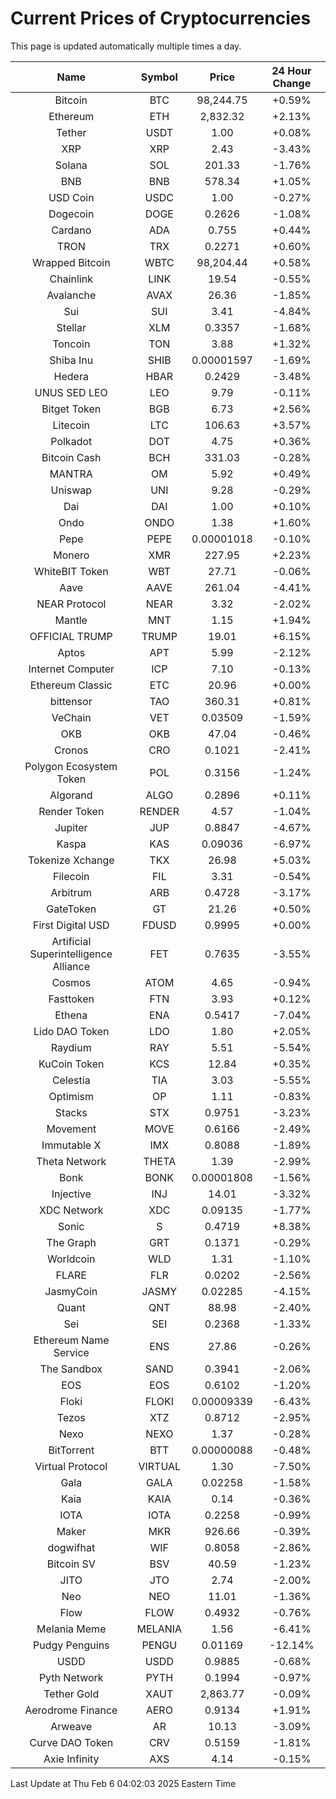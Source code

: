 # Current Prices of Cryptocurrencies
This page is updated automatically multiple times a day.

| Name | Symbol | Price | 24 Hour Change |
| :---: |:---:| :---: | :---: |
| Bitcoin | BTC | 98,244.75 | +0.59% |
| Ethereum | ETH | 2,832.32 | +2.13% |
| Tether | USDT | 1.00 | +0.08% |
| XRP | XRP | 2.43 | -3.43% |
| Solana | SOL | 201.33 | -1.76% |
| BNB | BNB | 578.34 | +1.05% |
| USD Coin | USDC | 1.00 | -0.27% |
| Dogecoin | DOGE | 0.2626 | -1.08% |
| Cardano | ADA | 0.755 | +0.44% |
| TRON | TRX | 0.2271 | +0.60% |
| Wrapped Bitcoin | WBTC | 98,204.44 | +0.58% |
| Chainlink | LINK | 19.54 | -0.55% |
| Avalanche | AVAX | 26.36 | -1.85% |
| Sui | SUI | 3.41 | -4.84% |
| Stellar | XLM | 0.3357 | -1.68% |
| Toncoin | TON | 3.88 | +1.32% |
| Shiba Inu | SHIB | 0.00001597 | -1.69% |
| Hedera | HBAR | 0.2429 | -3.48% |
| UNUS SED LEO | LEO | 9.79 | -0.11% |
| Bitget Token | BGB | 6.73 | +2.56% |
| Litecoin | LTC | 106.63 | +3.57% |
| Polkadot | DOT | 4.75 | +0.36% |
| Bitcoin Cash | BCH | 331.03 | -0.28% |
| MANTRA | OM | 5.92 | +0.49% |
| Uniswap | UNI | 9.28 | -0.29% |
| Dai | DAI | 1.00 | +0.10% |
| Ondo | ONDO | 1.38 | +1.60% |
| Pepe | PEPE | 0.00001018 | -0.10% |
| Monero | XMR | 227.95 | +2.23% |
| WhiteBIT Token | WBT | 27.71 | -0.06% |
| Aave | AAVE | 261.04 | -4.41% |
| NEAR Protocol | NEAR | 3.32 | -2.02% |
| Mantle | MNT | 1.15 | +1.94% |
| OFFICIAL TRUMP | TRUMP | 19.01 | +6.15% |
| Aptos | APT | 5.99 | -2.12% |
| Internet Computer | ICP | 7.10 | -0.13% |
| Ethereum Classic | ETC | 20.96 | +0.00% |
| bittensor | TAO | 360.31 | +0.81% |
| VeChain | VET | 0.03509 | -1.59% |
| OKB | OKB | 47.04 | -0.46% |
| Cronos | CRO | 0.1021 | -2.41% |
| Polygon Ecosystem Token | POL | 0.3156 | -1.24% |
| Algorand | ALGO | 0.2896 | +0.11% |
| Render Token | RENDER | 4.57 | -1.04% |
| Jupiter | JUP | 0.8847 | -4.67% |
| Kaspa | KAS | 0.09036 | -6.97% |
| Tokenize Xchange | TKX | 26.98 | +5.03% |
| Filecoin | FIL | 3.31 | -0.54% |
| Arbitrum | ARB | 0.4728 | -3.17% |
| GateToken | GT | 21.26 | +0.50% |
| First Digital USD | FDUSD | 0.9995 | +0.00% |
| Artificial Superintelligence Alliance | FET | 0.7635 | -3.55% |
| Cosmos | ATOM | 4.65 | -0.94% |
| Fasttoken | FTN | 3.93 | +0.12% |
| Ethena | ENA | 0.5417 | -7.04% |
| Lido DAO Token | LDO | 1.80 | +2.05% |
| Raydium | RAY | 5.51 | -5.54% |
| KuCoin Token | KCS | 12.84 | +0.35% |
| Celestia | TIA | 3.03 | -5.55% |
| Optimism | OP | 1.11 | -0.83% |
| Stacks | STX | 0.9751 | -3.23% |
| Movement | MOVE | 0.6166 | -2.49% |
| Immutable X | IMX | 0.8088 | -1.89% |
| Theta Network | THETA | 1.39 | -2.99% |
| Bonk | BONK | 0.00001808 | -1.56% |
| Injective | INJ | 14.01 | -3.32% |
| XDC Network | XDC | 0.09135 | -1.77% |
| Sonic | S | 0.4719 | +8.38% |
| The Graph | GRT | 0.1371 | -0.29% |
| Worldcoin | WLD | 1.31 | -1.10% |
| FLARE | FLR | 0.0202 | -2.56% |
| JasmyCoin | JASMY | 0.02285 | -4.15% |
| Quant | QNT | 88.98 | -2.40% |
| Sei | SEI | 0.2368 | -1.33% |
| Ethereum Name Service | ENS | 27.86 | -0.26% |
| The Sandbox | SAND | 0.3941 | -2.06% |
| EOS | EOS | 0.6102 | -1.20% |
| Floki | FLOKI | 0.00009339 | -6.43% |
| Tezos | XTZ | 0.8712 | -2.95% |
| Nexo | NEXO | 1.37 | -0.28% |
| BitTorrent | BTT | 0.00000088 | -0.48% |
| Virtual Protocol | VIRTUAL | 1.30 | -7.50% |
| Gala | GALA | 0.02258 | -1.58% |
| Kaia | KAIA | 0.14 | -0.36% |
| IOTA | IOTA | 0.2258 | -0.99% |
| Maker | MKR | 926.66 | -0.39% |
| dogwifhat | WIF | 0.8058 | -2.86% |
| Bitcoin SV | BSV | 40.59 | -1.23% |
| JITO | JTO | 2.74 | -2.00% |
| Neo | NEO | 11.01 | -1.36% |
| Flow | FLOW | 0.4932 | -0.76% |
| Melania Meme | MELANIA | 1.56 | -6.41% |
| Pudgy Penguins | PENGU | 0.01169 | -12.14% |
| USDD | USDD | 0.9885 | -0.68% |
| Pyth Network | PYTH | 0.1994 | -0.97% |
| Tether Gold | XAUT | 2,863.77 | -0.09% |
| Aerodrome Finance | AERO | 0.9134 | +1.91% |
| Arweave | AR | 10.13 | -3.09% |
| Curve DAO Token | CRV | 0.5159 | -1.81% |
| Axie Infinity | AXS | 4.14 | -0.15% |

Last Update at Thu Feb  6 04:02:03 2025 Eastern Time